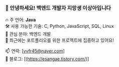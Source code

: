 ### 👋 안녕하세요! 백엔드 개발자 지망생 이상아입니다

🔥 주 언어: **Java**  
🛠️ 사용 가능한 기술: C, Python, JavaScript, SQL, Linux  
🎯 관심 분야: 백엔드 개발  
🌱 최근에는 포트폴리오를 위한 프로젝트에 집중하고 있어요!

📫 연락: [vvfr45@naver.com]  
📖 블로그: [(https://esangae.tistory.com/)]

